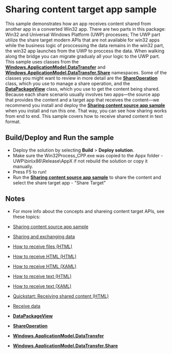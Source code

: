 ﻿# Sharing content target app sample

This sample demonstrates how an app receives content shared from another app in a converted Win32 app.
There are two parts in this package: Win32 and Universal Windows Platform (UWP) processes;
The UWP part utilize the share target modern APIs that are not available for win32 apps while the business logic of proccessing the data remains in the win32 part, the win32 app launches from the UWP to proccess the data.
When walking along the bridge you can migrate gradualy all your logic to the UWP part.
This sample uses classes from the [**Windows.ApplicationModel.DataTransfer**](http://msdn.microsoft.com/library/windows/apps/br205967) and [**Windows.ApplicationModel.DataTransfer.Share**](http://msdn.microsoft.com/library/windows/apps/br205989) namespaces. Some of the classes you might want to review in more detail are the [**ShareOperation**](http://msdn.microsoft.com/library/windows/apps/br205977) class, which you use to manage a share operation, and the [**DataPackageView**](http://msdn.microsoft.com/library/windows/apps/hh738408) class, which you use to get the content being shared. Because each share scenario usually involves two apps—the source app that provides the content and a target app that receives the content—we recommend you install and deploy the  [**Sharing content source app sample**](http://go.microsoft.com/fwlink/p/?linkid=231511) when you install and run this one. That way, you can see how sharing works from end to end. 
This sample covers how to receive shared content in text format.


Build/Deploy and Run the sample
-------------------------------

 - Deploy the solution by selecting **Build** \> **Deploy solution**.
 - Make sure the Win32Process_CPP.exe was copied to the Appx folder - UWP\bin\x86\Release\AppX if not rebuild the solution or copy it manually.
 - Press F5 to run!
 - Run the [**Sharing content source app sample**](http://go.microsoft.com/fwlink/p/?linkid=231511) to share the content and select the share target app - "Share Target"
 
Notes
------

- For more info about the concepts and shareing content target APIs, see these topics:

- [Sharing content source app sample](http://go.microsoft.com/fwlink/p/?linkid=231511)
- [Sharing and exchanging data](http://msdn.microsoft.com/library/windows/apps/hh464923)
- [How to receive files (HTML)](http://msdn.microsoft.com/library/windows/apps/hh758302)
- [How to receive HTML (HTML)](http://msdn.microsoft.com/library/windows/apps/hh758303)
- [How to receive HTML (XAML)](http://msdn.microsoft.com/library/windows/apps/hh973053)
- [How to receive text (HTML)](http://msdn.microsoft.com/library/windows/apps/hh758304)
- [How to receive text (XAML)](http://msdn.microsoft.com/library/windows/apps/hh973054)
- [Quickstart: Receiving shared content (HTML)](http://msdn.microsoft.com/library/windows/apps/hh465255)
- [Receive data](https://msdn.microsoft.com/library/windows/apps/mt243292)
- [**DataPackageView**](http://msdn.microsoft.com/library/windows/apps/hh738408)
- [**ShareOperation**](http://msdn.microsoft.com/library/windows/apps/br205977)
- [**Windows.ApplicationModel.DataTransfer**](http://msdn.microsoft.com/library/windows/apps/br205967)
- [**Windows.ApplicationModel.DataTransfer.Share**](http://msdn.microsoft.com/library/windows/apps/br205989)


